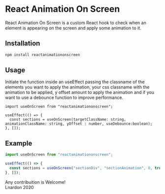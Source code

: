 # React Animation On Screen

React Animation On Screen is a custom React hook to check when an element is appearing on the screen and apply some animation to it.

## Installation

```bash
npm install reactanimationonscreen
```

## Usage

Initiate the function inside an useEffect passing the classname of the elements you want to apply the animation, your css classname with the animation to be applied, y offset amount to apply the animation and if you want to use a debounce function to improve performance.

```tsx
import useOnScreen from "reactanimationonscreen";

useEffect(() => {
  const sections = useOnScreen(targetClassName: string, animationClassName: string, yOffset : number, useDebounce:boolean);
}, []);
```

## Example

```jsx
import useOnScreen from "reactanimationonscreen";

useEffect(() => {
  const sections = useOnScreen("sectionDiv", "sectionAnimation", 0, true);
}, []);
```

Any contribuition is Welcome! <br/>
Lnardon 2020
